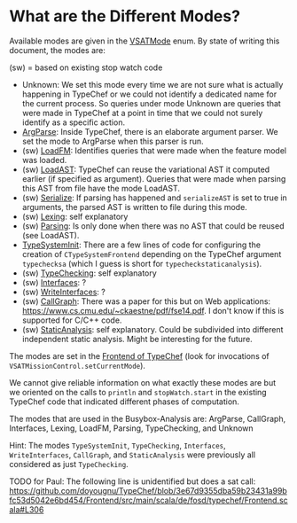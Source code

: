 # What are the Different Modes?

Available modes are given in the [VSATMode](https://github.com/doyougnu/TypeChef/blob/dev/FeatureExprLib/src/main/scala/de/fosd/typechef/featureexpr/sat/VSATMode.scala) enum.
By state of writing this document, the modes are:

(sw) = based on existing stop watch code

- Unknown:
We set this mode every time we are not sure what is actually happening in TypeChef or we could not identify a dedicated name for the current process.
So queries under mode Unknown are queries that were made in TypeChef at a point in time that we could not surely identify as a specific action.
- [ArgParse](https://github.com/doyougnu/TypeChef/blob/3e67d9355dba59b23431a99bfc53d5042e6bd454/Frontend/src/main/scala/de/fosd/typechef/Frontend.scala#L32): Inside TypeChef, there is an elaborate argument parser.
We set the mode to ArgParse when this parser is run.
- (sw) [LoadFM](https://github.com/doyougnu/TypeChef/blob/3e67d9355dba59b23431a99bfc53d5042e6bd454/Frontend/src/main/scala/de/fosd/typechef/Frontend.scala#L271):
Identifies queries that were made when the feature model was loaded.
- (sw) [LoadAST](https://github.com/doyougnu/TypeChef/blob/3e67d9355dba59b23431a99bfc53d5042e6bd454/Frontend/src/main/scala/de/fosd/typechef/Frontend.scala#L314):
TypeChef can reuse the variational AST it computed earlier (if specified as argument).
Queries that were made when parsing this AST from file have the mode LoadAST.
- (sw) [Serialize](https://github.com/doyougnu/TypeChef/blob/3e67d9355dba59b23431a99bfc53d5042e6bd454/Frontend/src/main/scala/de/fosd/typechef/Frontend.scala#L357):
If parsing has happened and `serializeAST` is set to true in arguments, the parsed AST is written to file during this mode.
- (sw) [Lexing](https://github.com/doyougnu/TypeChef/blob/3e67d9355dba59b23431a99bfc53d5042e6bd454/Frontend/src/main/scala/de/fosd/typechef/Frontend.scala#L332):
self explanatory
- (sw) [Parsing](https://github.com/doyougnu/TypeChef/blob/3e67d9355dba59b23431a99bfc53d5042e6bd454/Frontend/src/main/scala/de/fosd/typechef/Frontend.scala#L342):
Is only done when there was no AST that could be reused (see LoadAST).
- [TypeSystemInit](https://github.com/doyougnu/TypeChef/blob/3e67d9355dba59b23431a99bfc53d5042e6bd454/Frontend/src/main/scala/de/fosd/typechef/Frontend.scala#L371):
There are a few lines of code for configuring the creation of `CTypeSystemFrontend` depending on the TypeChef argument `typechecksa` (which I guess is short for `typecheckstaticanalysis`).
- (sw) [TypeChecking](https://github.com/doyougnu/TypeChef/blob/3e67d9355dba59b23431a99bfc53d5042e6bd454/Frontend/src/main/scala/de/fosd/typechef/Frontend.scala#L387):
self explanatory
- (sw) [Interfaces](https://github.com/doyougnu/TypeChef/blob/3e67d9355dba59b23431a99bfc53d5042e6bd454/Frontend/src/main/scala/de/fosd/typechef/Frontend.scala#L395):
?
- (sw) [WriteInterfaces](https://github.com/doyougnu/TypeChef/blob/3e67d9355dba59b23431a99bfc53d5042e6bd454/Frontend/src/main/scala/de/fosd/typechef/Frontend.scala#L399):
?
- (sw) [CallGraph](https://github.com/doyougnu/TypeChef/blob/3e67d9355dba59b23431a99bfc53d5042e6bd454/Frontend/src/main/scala/de/fosd/typechef/Frontend.scala#L407):
There was a paper for this but on Web applications: https://www.cs.cmu.edu/~ckaestne/pdf/fse14.pdf.
I don't know if this is supported for C/C++ code.
- (sw) [StaticAnalysis](https://github.com/doyougnu/TypeChef/blob/3e67d9355dba59b23431a99bfc53d5042e6bd454/Frontend/src/main/scala/de/fosd/typechef/Frontend.scala#L421):
self explanatory.
Could be subdivided into different independent static analysis.
Might be interesting for the future.

The modes are set in the [Frontend of TypeChef](https://github.com/doyougnu/TypeChef/blob/dev/Frontend/src/main/scala/de/fosd/typechef/Frontend.scala) (look for invocations of `VSATMissionControl.setCurrentMode`).

We cannot give reliable information on what exactly these modes are but we oriented on the calls to `println` and `stopWatch.start` in the existing TypeChef code that indicated different phases of computation.

The modes that are used in the Busybox-Analysis are:
ArgParse,
CallGraph,
Interfaces,
Lexing,
LoadFM,
Parsing,
TypeChecking, and
Unknown

Hint: The modes `TypeSystemInit`, `TypeChecking`, `Interfaces`, `WriteInterfaces`, `CallGraph`, and `StaticAnalysis` were previously all considered as just `TypeChecking`.

TODO for Paul: The following line is unidentified but does a sat call: https://github.com/doyougnu/TypeChef/blob/3e67d9355dba59b23431a99bfc53d5042e6bd454/Frontend/src/main/scala/de/fosd/typechef/Frontend.scala#L306
